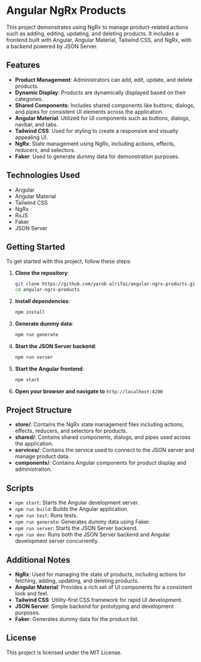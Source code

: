 # Angular NgRx Products

This project demonstrates using NgRx to manage product-related actions such as adding, editing, updating, and deleting products. It includes a frontend built with Angular, Angular Material, Tailwind CSS, and NgRx, with a backend powered by JSON Server.

## Features

- **Product Management**: Administrators can add, edit, update, and delete products.
- **Dynamic Display**: Products are dynamically displayed based on their categories.
- **Shared Components**: Includes shared components like buttons, dialogs, and pipes for consistent UI elements across the application.
- **Angular Material**: Utilized for UI components such as buttons, dialogs, navbar, and tabs.
- **Tailwind CSS**: Used for styling to create a responsive and visually appealing UI.
- **NgRx**: State management using NgRx, including actions, effects, reducers, and selectors.
- **Faker**: Used to generate dummy data for demonstration purposes.

## Technologies Used

- Angular
- Angular Material
- Tailwind CSS
- NgRx
- RxJS
- Faker
- JSON Server

## Getting Started

To get started with this project, follow these steps:

1. **Clone the repository**:
    ```bash
    git clone https://github.com/yarob-alrifai/angular-ngrx-products.git
    cd angular-ngrx-products
    ```

2. **Install dependencies**:
    ```bash
    npm install
    ```

3. **Generate dummy data**:
    ```bash
    npm run generate
    ```

4. **Start the JSON Server backend**:
    ```bash
    npm run server
    ```

5. **Start the Angular frontend**:
    ```bash
    npm start
    ```

6. **Open your browser and navigate to** `http://localhost:4200`

## Project Structure

- **store/**: Contains the NgRx state management files including actions, effects, reducers, and selectors for products.
- **shared/**: Contains shared components, dialogs, and pipes used across the application.
- **services/**: Contains the service used to connect to the JSON server and manage product data.
- **components/**: Contains Angular components for product display and administration.

## Scripts

- `npm start`: Starts the Angular development server.
- `npm run build`: Builds the Angular application.
- `npm run test`: Runs tests.
- `npm run generate`: Generates dummy data using Faker.
- `npm run server`: Starts the JSON Server backend.
- `npm run dev`: Runs both the JSON Server backend and Angular development server concurrently.

## Additional Notes

- **NgRx**: Used for managing the state of products, including actions for fetching, adding, updating, and deleting products.
- **Angular Material**: Provides a rich set of UI components for a consistent look and feel.
- **Tailwind CSS**: Utility-first CSS framework for rapid UI development.
- **JSON Server**: Simple backend for prototyping and development purposes.
- **Faker**: Generates dummy data for the product list.

## License

This project is licensed under the MIT License.
